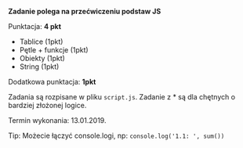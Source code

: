 **Zadanie polega na przećwiczeniu podstaw JS**


Punktacja: **4 pkt**

* Tablice (1pkt)
* Pętle + funkcje (1pkt)
* Obiekty (1pkt)
* String (1pkt)

Dodatkowa punktacja: **1pkt** 

Zadania są rozpisane w pliku `script.js`. 
Zadanie z * są dla chętnych o bardziej złożonej logice.

Termin wykonania: 13.01.2019.

Tip:
Możecie łączyć console.logi, np: `console.log('1.1: ', sum())`